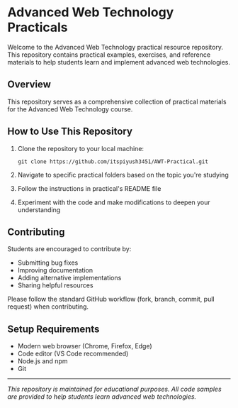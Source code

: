 # Advanced Web Technology Practicals

Welcome to the Advanced Web Technology practical resource repository. This repository contains practical examples, exercises, and reference materials to help students learn and implement advanced web technologies.

## Overview

This repository serves as a comprehensive collection of practical materials for the Advanced Web Technology course.



## How to Use This Repository

1. Clone the repository to your local machine:
   ```
   git clone https://github.com/itspiyush3451/AWT-Practical.git
   ```

2. Navigate to specific practical folders based on the topic you're studying

3. Follow the instructions in practical's README file

4. Experiment with the code and make modifications to deepen your understanding



## Contributing

Students are encouraged to contribute by:

- Submitting bug fixes
- Improving documentation
- Adding alternative implementations
- Sharing helpful resources

Please follow the standard GitHub workflow (fork, branch, commit, pull request) when contributing.

## Setup Requirements

- Modern web browser (Chrome, Firefox, Edge)
- Code editor (VS Code recommended)
- Node.js and npm
- Git
---

*This repository is maintained for educational purposes. All code samples are provided to help students learn advanced web technologies.*
